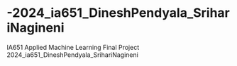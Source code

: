 # -2024_ia651_DineshPendyala_SrihariNagineni
IA651 Applied Machine Learning Final Project 2024_ia651_DineshPendyala_SrihariNagineni
